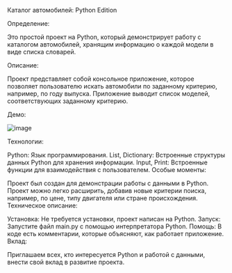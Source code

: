 Каталог автомобилей: Python Edition


Определение:

Это простой проект на Python, который демонстрирует работу с каталогом автомобилей, хранящим информацию о каждой модели в виде списка словарей.

Описание:

Проект представляет собой консольное приложение, которое позволяет пользователю искать автомобили по заданному критерию, например, по году выпуска. Приложение выводит список моделей, соответствующих заданному критерию.

Демо:

![image](https://github.com/user-attachments/assets/e1dc4707-4d30-47ff-b33b-455d5d2e989b)


Технологии:

Python: Язык программирования.
List, Dictionary: Встроенные структуры данных Python для хранения информации.
Input, Print: Встроенные функции для взаимодействия с пользователем.
Особые моменты:

Проект был создан для демонстрации работы с данными в Python.
Проект можно легко расширить, добавив новые критерии поиска, например, по цене, типу двигателя или стране происхождения.
Техническое описание:

Установка: Не требуется установки, проект написан на Python.
Запуск: Запустите файл main.py с помощью интерпретатора Python.
Помощь: В коде есть комментарии, которые объясняют, как работает приложение.
Вклад:

Приглашаем всех, кто интересуется Python и работой с данными, внести свой вклад в развитие проекта.

